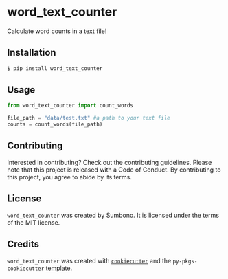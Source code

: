 # word_text_counter

Calculate word counts in a text file!

## Installation

```bash
$ pip install word_text_counter
```

## Usage

```python
from word_text_counter import count_words

file_path = "data/test.txt" #a path to your text file
counts = count_words(file_path)
```

## Contributing

Interested in contributing? Check out the contributing guidelines. Please note that this project is released with a Code of Conduct. By contributing to this project, you agree to abide by its terms.

## License

`word_text_counter` was created by Sumbono. It is licensed under the terms of the MIT license.

## Credits

`word_text_counter` was created with [`cookiecutter`](https://cookiecutter.readthedocs.io/en/latest/) and the `py-pkgs-cookiecutter` [template](https://github.com/py-pkgs/py-pkgs-cookiecutter).
